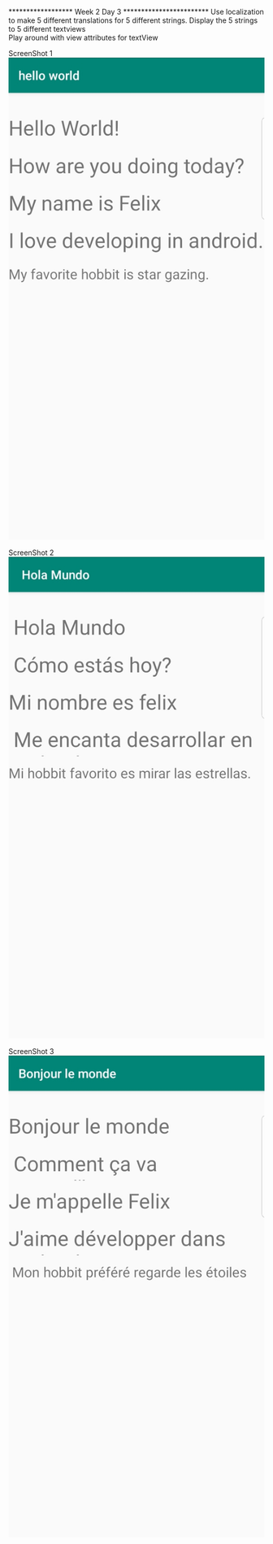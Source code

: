 ******************  Week 2 Day 3  ************************
Use localization to make 5 different translations for 5 different strings.
Display the 5 strings to 5 different textviews  
Play around with view attributes for textView


ScreenShot 1
![](ScreenShot/Screenshot1.jpg)


ScreenShot 2
![](ScreenShot/Screenshot2.jpg)



ScreenShot 3
![](ScreenShot/Screenshot3.jpg)



       
      
